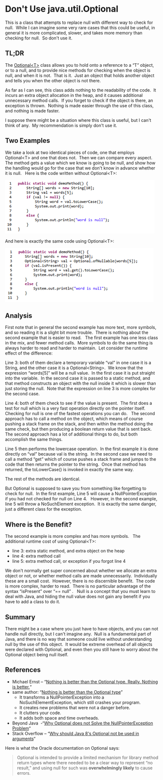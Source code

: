 #  Don't Use java.util.Optional

This is a class that attempts to replace null with different way to check for null.  While I can imagine some very rare cases that this could be useful, in general it is more complicated, slower, and takes more memory than checking for null.  So don't use it.

## TL;DR

The [Optional&lt;T&gt;](https://www.geeksforgeeks.org/java-8-optional-class/) class allows you to hold onto a reference to a “T” object, or to a null, and to provide nice methods for checking when the object is null, and when it is not.  That is it.  Just an object that holds another object and tells you when the other object is not there.

As far as I can see, this class adds nothing to the readability of the code.  It incurs an extra object allocation in the heap, and it causes additional unnecessary method calls.  If you forget to check if the object is there, an exception is thrown.  Nothing is made easier through the use of this class, and nothing is made faster.

I suppose there might be a situation where this class is useful, but I can't think of any.  My recommendation is simply don't use it.

## Two Examples

We take a look at two identical pieces of code, one that employs Optional&lt;T&gt; and one that does not.  Then we can compare every aspect.  The method gets a value which we know is going to be null, and show how the handling would go for the case that we don't know in advance whether it is null.   Here is the code written without Optional&lt;T&gt;:

![](java-optional-img1.png)

And here is exactly the same code using Optional&lt;T&gt;:

![](java-optional-img2.png)

## Analysis

First note that in general the second example has more text, more symbols, and so reading it is a slight bit more trouble.  There is nothing about the second example that is easier to read.   The first example has one less class in the mix, and fewer method calls.  More symbols to do the same thing is always harder to read and harder to maintain.  Let consider the runtime effect of the difference:

Line 3: both of them declare a temporary variable “val” in one case it is a String, and the other case it is a Optional&lt;String&gt;.  We know that the expression “words\[5\]” will be a null value.  In the first case it is put straight into the variable.  In the second case it is passed to a static method, and that method constructs an object with the null inside it which is slower than just storing the null.  Note that the expression on line 3 is more complex for the second case.

Line 4: both of them check to see if the value is present.  The first does a test for null which is a very fast operation directly on the pointer itself.  Checking for null is one of the fastest operations you can do.   The second approach has to call a method on the object, which means of course pushing a stack frame on the stack, and then within the method doing the same check, but then producing a boolean return value that is sent back.  The second approach has a lot of additional things to do, but both accomplish the same things.

Line 5 then performs the lowercase operation.  In the first example it is done directly on “val” because val is the string.  In the second case we need to call a method “get” which of course pushes a stack frame and jumps to the code that then returns the pointer to the string.  Once that method has returned, the toLowerCase() is invoked in exactly the same way.

The rest of the methods are identical.

But Optional is supposed to save you from something like forgetting to check for null.  In the first example, Line 5 will cause a NullPointerException if you had not checked for null on Line 4.   However, in the second example, line 5 will throw a NoSuchElement exception.  It is exactly the same danger, just a different class for the exception.

## Where is the Benefit?

The second example is more complex and has more symbols.   The additional runtime cost of using Optional&lt;T&gt;:

*   line 3: extra static method, and extra object on the heap
*   line 4: extra method call
*   line 5: extra method call, or exception if you forgot line 4

We don't normally get super concerned about whether we allocate an extra object or not, or whether method calls are made unnecessarily.  Individually these are a small cost.  However, there is no discernible benefit.  The code is more complex, harder to read.  There is no particular advantage of the syntax “isPresent” over “== null” .   Null is a concept that you must learn to deal with Java, and hiding the null value does not gain any benefit if you have to add a class to do it.

## Summary

There might be a case where you just have to have objects, and you can not handle null directly, but I can't imagine any.  Null is a fundamental part of Java, and there is no way that someone could live without understanding null by the use of this object.  It would be extreme overhead of all objects were declared with Optional, and even then you still have to worry about the Optional object being null itself.

## References

*   Michael Ernst – “[Nothing is better than the Optional type. Really. Nothing is better.](https://blogs.oracle.com/javamagazine/post/optional-class-null-pointer-drawbacks)“
*   same author: “[Nothing is better than the Optional type](https://homes.cs.washington.edu/~mernst/advice/nothing-is-better-than-optional.html)”
    *   It transforms a NullPointerException into a NoSuchElementException, which still crashes your program.
    *   It creates new problems that were not a danger before.
    *   It clutters your code.
    *   It adds both space and time overheads.
*   Beyond Java  -“[Why Optional does not Solve the NullPointerException Problem](https://www.beyondjava.net/optionals-guidelines)“
*   Stack Overflow – “[Why should Java 8's Optional not be used in arguments](https://stackoverflow.com/questions/31922866/why-should-java-8s-optional-not-be-used-in-arguments)“

Here is what the Oracle documentation on Optional says:

> Optional is intended to provide a limited mechanism for library method return types where there needed to be a clear way to represent “no result,” and using null for such was **overwhelmingly likely** to cause errors.